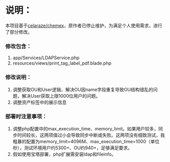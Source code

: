 # 说明：

本项目基于[celaraze/chemex](https://github.com/celaraze/chemex)，原作者已停止维护，为满足个人使用需求，进行了部分修改。

### 修改包含：

1. app/Services/LDAPService.php
2. resources/views/print_tag_label_pdf.blade.php

### 修改说明：

1. 调整获取OU和User逻辑，解决OU因name字段重复导致OU结构错乱的问题，解决User获取上限1000位用户的问题。
2. 调整资产标签中的展示信息

### 部署时注意事项：

1. 调整php配置中的max_execution_time、memory_limit。如果用户较多，同步时间较长，这两项值过小会导致同步中断或失败。这两项没有细致测试，我粗暴的配置为memory_limit=4096M、max_execution_time=1000（单位秒），测试环境用户约5300+、OU约940+，足够满足要求。
2. 假如使用宝塔部署，php扩展需安装ldap和fileinfo。

